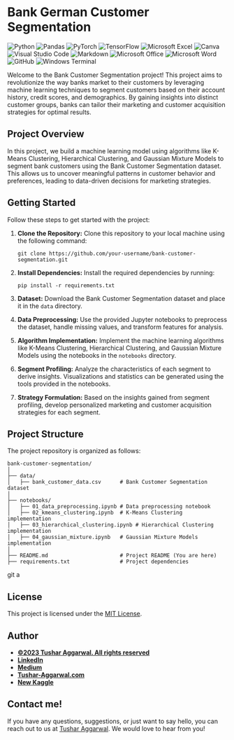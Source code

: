 # Bank German Customer Segmentation
![Python](https://img.shields.io/badge/Python-3776AB.svg?style=for-the-badge&logo=Python&logoColor=white)
![Pandas](https://img.shields.io/badge/pandas-%23150458.svg?style=for-the-badge&logo=pandas&logoColor=white)
![PyTorch](https://img.shields.io/badge/PyTorch-%23EE4C2C.svg?style=for-the-badge&logo=PyTorch&logoColor=white)
![TensorFlow](https://img.shields.io/badge/TensorFlow-%23FF6F00.svg?style=for-the-badge&logo=TensorFlow&logoColor=white)
![Microsoft Excel](https://img.shields.io/badge/Microsoft_Excel-217346?style=for-the-badge&logo=microsoft-excel&logoColor=white)
![Canva](https://img.shields.io/badge/Canva-%2300C4CC.svg?style=for-the-badge&logo=Canva&logoColor=white)
![Visual Studio Code](https://img.shields.io/badge/Visual%20Studio%20Code-0078d7.svg?style=for-the-badge&logo=visual-studio-code&logoColor=white)
![Markdown](https://img.shields.io/badge/markdown-%23000000.svg?style=for-the-badge&logo=markdown&logoColor=white)
![Microsoft Office](https://img.shields.io/badge/Microsoft_Office-D83B01?style=for-the-badge&logo=microsoft-office&logoColor=white)
![Microsoft Word](https://img.shields.io/badge/Microsoft_Word-2B579A?style=for-the-badge&logo=microsoft-word&logoColor=white)
![GitHub](https://img.shields.io/badge/github-%23121011.svg?style=for-the-badge&logo=github&logoColor=white)
![Windows Terminal](https://img.shields.io/badge/Windows%20Terminal-%234D4D4D.svg?style=for-the-badge&logo=windows-terminal&logoColor=white)

Welcome to the Bank Customer Segmentation project! This project aims to revolutionize the way banks market to their customers by leveraging machine learning techniques to segment customers based on their account history, credit scores, and demographics. By gaining insights into distinct customer groups, banks can tailor their marketing and customer acquisition strategies for optimal results.

## Project Overview

In this project, we build a machine learning model using algorithms like K-Means Clustering, Hierarchical Clustering, and Gaussian Mixture Models to segment bank customers using the Bank Customer Segmentation dataset. This allows us to uncover meaningful patterns in customer behavior and preferences, leading to data-driven decisions for marketing strategies.

## Getting Started

Follow these steps to get started with the project:

1. **Clone the Repository:** Clone this repository to your local machine using the following command:
   ```
   git clone https://github.com/your-username/bank-customer-segmentation.git
   ```

2. **Install Dependencies:** Install the required dependencies by running:
   ```
   pip install -r requirements.txt
   ```

3. **Dataset:** Download the Bank Customer Segmentation dataset and place it in the `data` directory.

4. **Data Preprocessing:** Use the provided Jupyter notebooks to preprocess the dataset, handle missing values, and transform features for analysis.

5. **Algorithm Implementation:** Implement the machine learning algorithms like K-Means Clustering, Hierarchical Clustering, and Gaussian Mixture Models using the notebooks in the `notebooks` directory.

6. **Segment Profiling:** Analyze the characteristics of each segment to derive insights. Visualizations and statistics can be generated using the tools provided in the notebooks.

7. **Strategy Formulation:** Based on the insights gained from segment profiling, develop personalized marketing and customer acquisition strategies for each segment.

## Project Structure

The project repository is organized as follows:

```
bank-customer-segmentation/
│
├── data/
│   ├── bank_customer_data.csv      # Bank Customer Segmentation dataset
│
├── notebooks/
│   ├── 01_data_preprocessing.ipynb # Data preprocessing notebook
│   ├── 02_kmeans_clustering.ipynb  # K-Means Clustering implementation
│   ├── 03_hierarchical_clustering.ipynb # Hierarchical Clustering implementation
│   ├── 04_gaussian_mixture.ipynb   # Gaussian Mixture Models implementation
│
├── README.md                       # Project README (You are here)
├── requirements.txt                # Project dependencies
```
git a

## License

This project is licensed under the [MIT License](LICENSE).
## Author
- <ins><b>©2023 Tushar Aggarwal. All rights reserved</b></ins>
- <b>[LinkedIn](https://www.linkedin.com/in/tusharaggarwalinseec/)</b>
- <b>[Medium](https://medium.com/@tushar_aggarwal)</b> 
- <b>[Tushar-Aggarwal.com](https://www.tushar-aggarwal.com/)</b>
- <b>[New Kaggle](https://www.kaggle.com/tagg27)</b> 

## Contact me!
If you have any questions, suggestions, or just want to say hello, you can reach out to us at [Tushar Aggarwal](mailto:info@tushar-aggarwal.com). We would love to hear from you!
